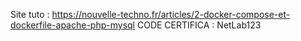 Site tuto : https://nouvelle-techno.fr/articles/2-docker-compose-et-dockerfile-apache-php-mysql
CODE CERTIFICA : NetLab123

